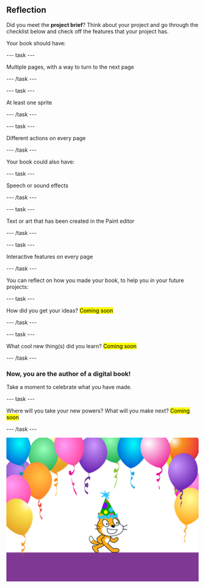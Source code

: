 ## Reflection

Did you meet the **project brief**? Think about your project and go through the checklist below and check off the features that your project has.

Your book should have:

--- task ---

Multiple pages, with a way to turn to the next page

--- /task ---

--- task ---

At least one sprite

--- /task ---

--- task ---

Different actions on every page

--- /task ---

Your book could also have:

--- task ---

Speech or sound effects

--- /task ---

--- task ---

Text or art that has been created in the Paint editor

--- /task ---

--- task ---

Interactive features on every page

--- /task ---

You can reflect on how you made your book, to help you in your future projects:

--- task ---

How did you get your ideas? <mark>Coming soon</mark>

--- /task ---

--- task ---

What cool new thing(s) did you learn? <mark>Coming soon</mark>

--- /task ---

### Now, you are the author of a digital book!

Take a moment to celebrate what you have made.

--- task ---

Where will you take your new powers? What will you make next? <mark>Coming soon</mark>

--- /task ---

![The Scratch Cat wearing a party hat.](images/reflect.png)

